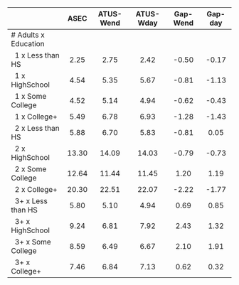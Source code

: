 
|                      |         ASEC |    ATUS-Wend |    ATUS-Wday |     Gap-Wend |      Gap-day |
| -------------------- | :----------: | :----------: | :----------: | :----------: | :----------: |
| # Adults x Education |              |              |              |              |              |
| &nbsp;&nbsp;1 x Less than HS |         2.25 |         2.75 |         2.42 |        -0.50 |        -0.17 |
| &nbsp;&nbsp;1 x HighSchool |         4.54 |         5.35 |         5.67 |        -0.81 |        -1.13 |
| &nbsp;&nbsp;1 x Some College |         4.52 |         5.14 |         4.94 |        -0.62 |        -0.43 |
| &nbsp;&nbsp;1 x College+ |         5.49 |         6.78 |         6.93 |        -1.28 |        -1.43 |
| &nbsp;&nbsp;2 x Less than HS |         5.88 |         6.70 |         5.83 |        -0.81 |         0.05 |
| &nbsp;&nbsp;2 x HighSchool |        13.30 |        14.09 |        14.03 |        -0.79 |        -0.73 |
| &nbsp;&nbsp;2 x Some College |        12.64 |        11.44 |        11.45 |         1.20 |         1.19 |
| &nbsp;&nbsp;2 x College+ |        20.30 |        22.51 |        22.07 |        -2.22 |        -1.77 |
| &nbsp;&nbsp;3+ x Less than HS |         5.80 |         5.10 |         4.94 |         0.69 |         0.85 |
| &nbsp;&nbsp;3+ x HighSchool |         9.24 |         6.81 |         7.92 |         2.43 |         1.32 |
| &nbsp;&nbsp;3+ x Some College |         8.59 |         6.49 |         6.67 |         2.10 |         1.91 |
| &nbsp;&nbsp;3+ x College+ |         7.46 |         6.84 |         7.13 |         0.62 |         0.32 |

